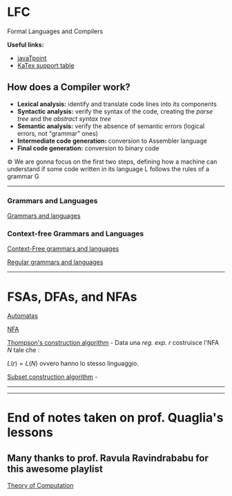 # LFC
Formal Languages and Compilers

**Useful links:**

- [javaTpoint](https://www.javatpoint.com/automata-tutorial)
- [KaTex support table](https://katex.org/docs/support_table.html)

## How does a Compiler work?

- **Lexical analysis:** identify and translate code lines into its components
- **Syntactic analysis:** verify the syntax of the code, creating the *parse tree* and the *abstract syntax tree*
- **Semantic analysis:** verify the absence of semantic errors (logical errors, not "grammar" ones)
- **Intermediate code generation:** conversion to Assembler language
- **Final code generation:** conversion to binary code

<aside>
⚙ We are gonna focus on the first two steps, defining how a machine can understand if some code written in its language L follows the rules of a grammar G

</aside>

---

### Grammars and Languages

[Grammars and languages](Grammars%20and%20languages%209848aeaf688f42e3891907fcf497330c.md) 

### Context-free Grammars and Languages

[Context-Free grammars and languages](Context-Free%20grammars%20and%20languages%209ab88fe8364a4d64b4c5bdae2ee98286.md) 

[Regular grammars and languages](Regular%20grammars%20and%20languages%20431a9ca95e4542478cc2127aae1744aa.md) 

---

# FSAs, DFAs, and NFAs

[Automatas](Automatas%2034abf3de0ed345178bfea4110ce42489.md) 

[NFA](NFA%207ebf251672cb404dbb0a3e50554c1f86.md) 

[Thompson's construction algorithm](Thompson's%20construction%20algorithm%209d74afa0da4d472c8380f3d1492d83bc.md) - Data una *reg. exp. $r$* costruisce l'NFA $N$ tale che :

$L(r)=L(N)$  ovvero hanno lo stesso linguaggio.

[Subset construction algorithm](Subset%20construction%20algorithm%20b0c5486b8ae14912b2ce3cac6fb9454c.md) - 

---

---

# End of notes taken on prof. Quaglia's lessons

## Many thanks to prof. Ravula Ravindrababu for this awesome playlist

[Theory of Computation](Theory%20of%20Computation%20518fec38c3194836a173b6d0651ded3c.md) 

